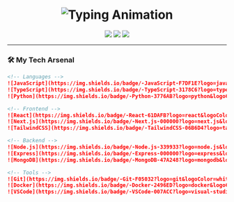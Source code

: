 <h1 align="center"> 
  <img src="https://readme-typing-svg.demolab.com?font=Fira+Code&weight=600&size=26&duration=4000&pause=1000&color=00F731&background=000000&center=true&vCenter=true&width=500&lines=Hi%2C+I'm+Firdy+Ridho+Fillah;Full-Stack+Dev;Open-Source+Lover;Tech+Enthusiast" alt="Typing Animation" /> 
</h1>

<p align="center">
  <a href="https://twitter.com/firdyridho" target="_blank"><img src="https://img.shields.io/badge/-Twitter-1DA1F2?style=for-the-badge&logo=twitter&logoColor=white"/></a>
  <a href="https://linkedin.com/in/firdyridho" target="_blank"><img src="https://img.shields.io/badge/-LinkedIn-0A66C2?style=for-the-badge&logo=linkedin&logoColor=white"/></a>
  <a href="https://firdyridho.dev" target="_blank"><img src="https://img.shields.io/badge/-Portfolio-FF4088?style=for-the-badge&logo=react&logoColor=white"/></a>
</p>

---

### 🛠️ **My Tech Arsenal**
```markdown
<!-- Languages -->
![JavaScript](https://img.shields.io/badge/-JavaScript-F7DF1E?logo=javascript&logoColor=black)
![TypeScript](https://img.shields.io/badge/-TypeScript-3178C6?logo=typescript&logoColor=white)
![Python](https://img.shields.io/badge/-Python-3776AB?logo=python&logoColor=white)

<!-- Frontend -->
![React](https://img.shields.io/badge/-React-61DAFB?logo=react&logoColor=black)
![Next.js](https://img.shields.io/badge/-Next.js-000000?logo=next.js&logoColor=white)
![TailwindCSS](https://img.shields.io/badge/-TailwindCSS-06B6D4?logo=tailwind-css&logoColor=white)

<!-- Backend -->
![Node.js](https://img.shields.io/badge/-Node.js-339933?logo=node.js&logoColor=white)
![Express](https://img.shields.io/badge/-Express-000000?logo=express&logoColor=white)
![MongoDB](https://img.shields.io/badge/-MongoDB-47A248?logo=mongodb&logoColor=white)

<!-- Tools -->
![Git](https://img.shields.io/badge/-Git-F05032?logo=git&logoColor=white)
![Docker](https://img.shields.io/badge/-Docker-2496ED?logo=docker&logoColor=white)
![VSCode](https://img.shields.io/badge/-VSCode-007ACC?logo=visual-studio-code&logoColor=white)
